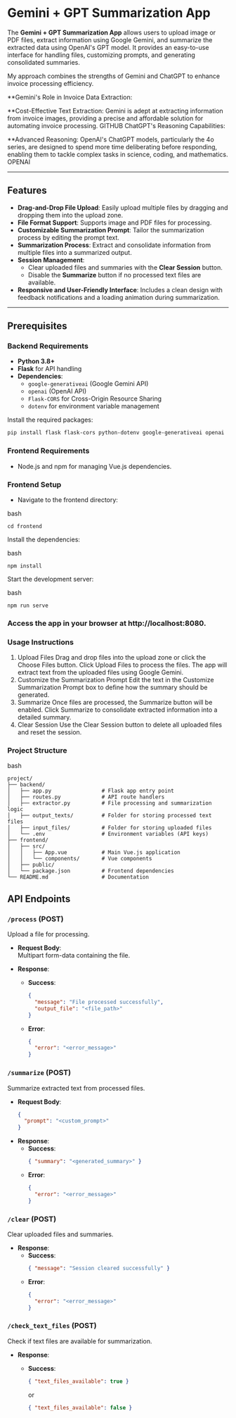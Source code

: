 # Gemini + GPT Summarization App

The **Gemini + GPT Summarization App** allows users to upload image or PDF files, extract information using Google Gemini, and summarize the extracted data using OpenAI's GPT model. It provides an easy-to-use interface for handling files, customizing prompts, and generating consolidated summaries.

My approach combines the strengths of Gemini and ChatGPT to enhance invoice processing efficiency.

**Gemini's Role in Invoice Data Extraction:

**Cost-Effective Text Extraction: Gemini is adept at extracting information from invoice images, providing a precise and affordable solution for automating invoice processing. 
GITHUB
ChatGPT's Reasoning Capabilities:

**Advanced Reasoning: OpenAI's ChatGPT models, particularly the 4o series, are designed to spend more time deliberating before responding, enabling them to tackle complex tasks in science, coding, and mathematics. 
OPENAI

---

## Features

- **Drag-and-Drop File Upload**: Easily upload multiple files by dragging and dropping them into the upload zone.
- **File Format Support**: Supports image and PDF files for processing.
- **Customizable Summarization Prompt**: Tailor the summarization process by editing the prompt text.
- **Summarization Process**: Extract and consolidate information from multiple files into a summarized output.
- **Session Management**:
  - Clear uploaded files and summaries with the **Clear Session** button.
  - Disable the **Summarize** button if no processed text files are available.
- **Responsive and User-Friendly Interface**: Includes a clean design with feedback notifications and a loading animation during summarization.

---

## Prerequisites

### Backend Requirements
- **Python 3.8+**
- **Flask** for API handling
- **Dependencies**:
  - `google-generativeai` (Google Gemini API)
  - `openai` (OpenAI API)
  - `Flask-CORS` for Cross-Origin Resource Sharing
  - `dotenv` for environment variable management

Install the required packages:

```bash
pip install flask flask-cors python-dotenv google-generativeai openai
```

### Frontend Requirements
- Node.js and npm for managing Vue.js dependencies.

### Frontend Setup
- Navigate to the frontend directory:

bash
```
cd frontend
```

Install the dependencies:

bash
```
npm install
```

Start the development server:

bash
```
npm run serve
```
### Access the app in your browser at http://localhost:8080.

### Usage Instructions
1. Upload Files
Drag and drop files into the upload zone or click the Choose Files button.
Click Upload Files to process the files. The app will extract text from the uploaded files using Google Gemini.
2. Customize the Summarization Prompt
Edit the text in the Customize Summarization Prompt box to define how the summary should be generated.
3. Summarize
Once files are processed, the Summarize button will be enabled.
Click Summarize to consolidate extracted information into a detailed summary.
4. Clear Session
Use the Clear Session button to delete all uploaded files and reset the session.

### Project Structure

bash
```
project/
├── backend/
│   ├── app.py                # Flask app entry point
│   ├── routes.py             # API route handlers
│   ├── extractor.py          # File processing and summarization logic
│   ├── output_texts/         # Folder for storing processed text files
│   ├── input_files/          # Folder for storing uploaded files
│   └── .env                  # Environment variables (API keys)
├── frontend/
│   ├── src/
│   │   ├── App.vue           # Main Vue.js application
│   │   └── components/       # Vue components
│   ├── public/
│   └── package.json          # Frontend dependencies
└── README.md                 # Documentation
```

## API Endpoints

### `/process` (POST)
Upload a file for processing.

- **Request Body**:  
  Multipart form-data containing the file.

- **Response**:  
  - **Success**:  
    ```json
    {
      "message": "File processed successfully",
      "output_file": "<file_path>"
    }
    ```
  - **Error**:  
    ```json
    {
      "error": "<error_message>"
    }
    ```


### `/summarize` (POST)
Summarize extracted text from processed files.

- **Request Body**:  
  ```json
  {
    "prompt": "<custom_prompt>"
  }
- **Response**:  
  - **Success**:  
    ```json
    { "summary": "<generated_summary>" }
    ```
  - **Error**:  
    ```json
    {
      "error": "<error_message>"
    }
    ```

### `/clear` (POST)
Clear uploaded files and summaries.

- **Response**:  
  - **Success**:  
    ```json
    { "message": "Session cleared successfully" }
    ```
  - **Error**:  
    ```json
    {
      "error": "<error_message>"
    }
    ```

### `/check_text_files` (POST)
Check if text files are available for summarization.

- **Response**:  
  - **Success**:  
    ```json
    { "text_files_available": true }
    ```
    or
  
    ```json
    { "text_files_available": false }
    ```
